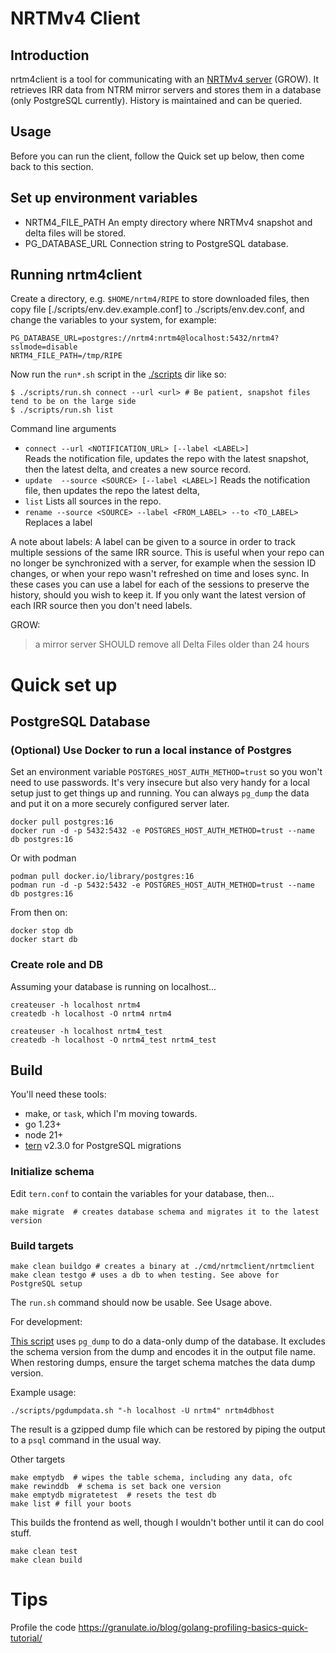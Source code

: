 # NRTMv4 Client

## Introduction

nrtm4client is a tool for communicating with an [NRTMv4 server](https://github.com/mxsasha/nrtmv4) (GROW).
It retrieves IRR data from NTRM mirror servers and stores them in a database (only PostgreSQL
currently). History is maintained and can be queried.

## Usage

Before you can run the client, follow the Quick set up below, then come back to this section.

## Set up environment variables

- NRTM4_FILE_PATH An empty directory where NRTMv4 snapshot and delta files will be stored.
- PG_DATABASE_URL Connection string to PostgreSQL database.

## Running nrtm4client

Create a directory, e.g. `$HOME/nrtm4/RIPE` to store downloaded files,
then copy file [./scripts/env.dev.example.conf] to ./scripts/env.dev.conf, and change the variables
to your system, for example:

    PG_DATABASE_URL=postgres://nrtm4:nrtm4@localhost:5432/nrtm4?sslmode=disable
    NRTM4_FILE_PATH=/tmp/RIPE

Now run the `run*.sh` script in the [./scripts](./scripts) dir like so:

    $ ./scripts/run.sh connect --url <url> # Be patient, snapshot files tend to be on the large side
    $ ./scripts/run.sh list

Command line arguments

- `connect --url <NOTIFICATION_URL> [--label <LABEL>]`<br>
  Reads the notification file, updates the repo with the latest snapshot, then the latest delta,
  and creates a new source record.
- `update  --source <SOURCE> [--label <LABEL>]`
  Reads the notification file, then updates the repo the latest delta,
- `list`
  Lists all sources in the repo.
- `rename --source <SOURCE> --label <FROM_LABEL> --to <TO_LABEL>`
  Replaces a label

A note about labels:
A label can be given to a source in order to track multiple sessions of the same IRR source.
This is useful when your repo can no longer be synchronized with a server, for example when the session
ID changes, or when your repo wasn't refreshed on time and loses sync.
In these cases you can use a label for each of the sessions to preserve the history, should you
wish to keep it. If you only want the latest version of each IRR source then you don't need labels.

GROW:

> a mirror server SHOULD remove all Delta Files older than 24 hours

# Quick set up

## PostgreSQL Database

### (Optional) Use Docker to run a local instance of Postgres

Set an environment variable `POSTGRES_HOST_AUTH_METHOD=trust` so you won't need to use passwords.
It's very insecure but also very handy for a local setup just to get things up and running. You
can always `pg_dump` the data and put it on a more securely configured server later.

    docker pull postgres:16
    docker run -d -p 5432:5432 -e POSTGRES_HOST_AUTH_METHOD=trust --name db postgres:16

Or with podman

    podman pull docker.io/library/postgres:16
    podman run -d -p 5432:5432 -e POSTGRES_HOST_AUTH_METHOD=trust --name db postgres:16

From then on:

    docker stop db
    docker start db

### Create role and DB

Assuming your database is running on localhost...

    createuser -h localhost nrtm4
    createdb -h localhost -O nrtm4 nrtm4

    createuser -h localhost nrtm4_test
    createdb -h localhost -O nrtm4_test nrtm4_test

## Build

You'll need these tools:

- make, or `task`, which I'm moving towards.
- go 1.23+
- node 21+
- [tern](https://github.com/JackC/tern) v2.3.0 for PostgreSQL migrations

### Initialize schema

Edit `tern.conf` to contain the variables for your database, then...

    make migrate  # creates database schema and migrates it to the latest version

### Build targets

    make clean buildgo # creates a binary at ./cmd/nrtmclient/nrtmclient
    make clean testgo # uses a db to when testing. See above for PostgreSQL setup

The `run.sh` command should now be usable. See Usage above.

For development:

[This script](./scripts/pgdumpdata.sh) uses `pg_dump` to do a data-only dump of the
database. It excludes the schema version from the dump and encodes it in the output
file name. When restoring dumps, ensure the target schema matches the data dump
version.

Example usage:

    ./scripts/pgdumpdata.sh "-h localhost -U nrtm4" nrtm4dbhost

The result is a gzipped dump file which can be restored by piping the output to
a `psql` command in the usual way.

Other targets

    make emptydb  # wipes the table schema, including any data, ofc
    make rewinddb  # schema is set back one version
    make emptydb migratetest  # resets the test db
    make list # fill your boots

This builds the frontend as well, though I wouldn't bother until it can do cool stuff.

    make clean test
    make clean build

# Tips

Profile the code
https://granulate.io/blog/golang-profiling-basics-quick-tutorial/
